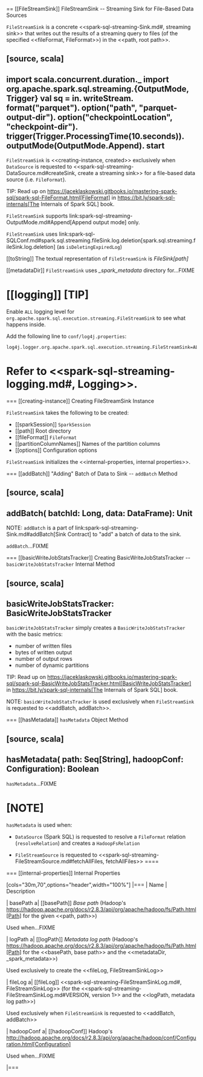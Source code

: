 == [[FileStreamSink]] FileStreamSink -- Streaming Sink for File-Based Data Sources

`FileStreamSink` is a concrete <<spark-sql-streaming-Sink.md#, streaming sink>> that writes out the results of a streaming query to files (of the specified <<fileFormat, FileFormat>>) in the <<path, root path>>.

[source, scala]
----
import scala.concurrent.duration._
import org.apache.spark.sql.streaming.{OutputMode, Trigger}
val sq = in.
  writeStream.
  format("parquet").
  option("path", "parquet-output-dir").
  option("checkpointLocation", "checkpoint-dir").
  trigger(Trigger.ProcessingTime(10.seconds)).
  outputMode(OutputMode.Append).
  start
----

`FileStreamSink` is <<creating-instance, created>> exclusively when `DataSource` is requested to <<spark-sql-streaming-DataSource.md#createSink, create a streaming sink>> for a file-based data source (i.e. `FileFormat`).

TIP: Read up on https://jaceklaskowski.gitbooks.io/mastering-spark-sql/spark-sql-FileFormat.html[FileFormat] in https://bit.ly/spark-sql-internals[The Internals of Spark SQL] book.

`FileStreamSink` supports link:spark-sql-streaming-OutputMode.md#Append[Append output mode] only.

`FileStreamSink` uses link:spark-sql-SQLConf.md#spark.sql.streaming.fileSink.log.deletion[spark.sql.streaming.fileSink.log.deletion] (as `isDeletingExpiredLog`)

[[toString]]
The textual representation of `FileStreamSink` is *FileSink[path]*

[[metadataDir]]
`FileStreamSink` uses *_spark_metadata* directory for...FIXME

[[logging]]
[TIP]
====
Enable `ALL` logging level for `org.apache.spark.sql.execution.streaming.FileStreamSink` to see what happens inside.

Add the following line to `conf/log4j.properties`:

```
log4j.logger.org.apache.spark.sql.execution.streaming.FileStreamSink=ALL
```

Refer to <<spark-sql-streaming-logging.md#, Logging>>.
====

=== [[creating-instance]] Creating FileStreamSink Instance

`FileStreamSink` takes the following to be created:

* [[sparkSession]] `SparkSession`
* [[path]] Root directory
* [[fileFormat]] `FileFormat`
* [[partitionColumnNames]] Names of the partition columns
* [[options]] Configuration options

`FileStreamSink` initializes the <<internal-properties, internal properties>>.

=== [[addBatch]] "Adding" Batch of Data to Sink -- `addBatch` Method

[source, scala]
----
addBatch(
  batchId: Long,
  data: DataFrame): Unit
----

NOTE: `addBatch` is a part of link:spark-sql-streaming-Sink.md#addBatch[Sink Contract] to "add" a batch of data to the sink.

`addBatch`...FIXME

=== [[basicWriteJobStatsTracker]] Creating BasicWriteJobStatsTracker -- `basicWriteJobStatsTracker` Internal Method

[source, scala]
----
basicWriteJobStatsTracker: BasicWriteJobStatsTracker
----

`basicWriteJobStatsTracker` simply creates a `BasicWriteJobStatsTracker` with the basic metrics:

* number of written files
* bytes of written output
* number of output rows
* number of dynamic partitions

TIP: Read up on https://jaceklaskowski.gitbooks.io/mastering-spark-sql/spark-sql-BasicWriteJobStatsTracker.html[BasicWriteJobStatsTracker] in https://bit.ly/spark-sql-internals[The Internals of Spark SQL] book.

NOTE: `basicWriteJobStatsTracker` is used exclusively when `FileStreamSink` is requested to <<addBatch, addBatch>>.

=== [[hasMetadata]] `hasMetadata` Object Method

[source, scala]
----
hasMetadata(
  path: Seq[String],
  hadoopConf: Configuration): Boolean
----

`hasMetadata`...FIXME

[NOTE]
====
`hasMetadata` is used when:

* `DataSource` (Spark SQL) is requested to resolve a `FileFormat` relation (`resolveRelation`) and creates a `HadoopFsRelation`

* `FileStreamSource` is requested to <<spark-sql-streaming-FileStreamSource.md#fetchAllFiles, fetchAllFiles>>
====

=== [[internal-properties]] Internal Properties

[cols="30m,70",options="header",width="100%"]
|===
| Name
| Description

| basePath
a| [[basePath]] *Base path* (Hadoop's https://hadoop.apache.org/docs/r2.8.3/api/org/apache/hadoop/fs/Path.html[Path] for the given <<path, path>>)

Used when...FIXME

| logPath
a| [[logPath]] *Metadata log path* (Hadoop's https://hadoop.apache.org/docs/r2.8.3/api/org/apache/hadoop/fs/Path.html[Path] for the <<basePath, base path>> and the <<metadataDir, _spark_metadata>>)

Used exclusively to create the <<fileLog, FileStreamSinkLog>>

| fileLog
a| [[fileLog]] <<spark-sql-streaming-FileStreamSinkLog.md#, FileStreamSinkLog>> (for the <<spark-sql-streaming-FileStreamSinkLog.md#VERSION, version 1>> and the <<logPath, metadata log path>>)

Used exclusively when `FileStreamSink` is requested to <<addBatch, addBatch>>

| hadoopConf
a| [[hadoopConf]] Hadoop's http://hadoop.apache.org/docs/r2.8.3/api/org/apache/hadoop/conf/Configuration.html[Configuration]

Used when...FIXME

|===
